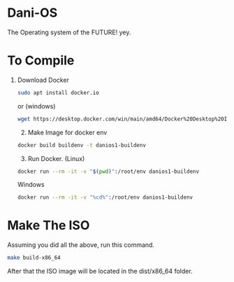 # Dani-OS
The Operating system of the FUTURE! yey.
# To Compile
1. Download Docker
   ```sh
   sudo apt install docker.io
   ```
   or (windows)
   ```sh
   wget https://desktop.docker.com/win/main/amd64/Docker%20Desktop%20Installer.exe?utm_source=docker&utm_medium=webreferral&utm_campaign=dd-smartbutton&utm_location=header
   ```
   2. Make Image for docker env
   ```sh
   docker build buildenv -t danios1-buildenv
   ```
   3. Run Docker. (Linux)
   ```sh
   docker run --rm -it -v "$(pwd)":/root/env danios1-buildenv
   ```
   Windows
   ```sh
   docker run --rm -it -v "%cd%":/root/env danios1-buildenv
   ```
# Make The ISO
  Assuming you did all the above, run this command.
  ```sh
  make build-x86_64
  ```
  After that the ISO image will be located in the dist/x86_64 folder.
